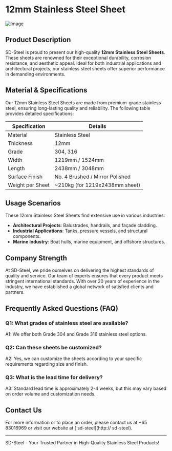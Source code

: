 # 12mm Stainless Steel Sheet

![Image](https://github.com/user-attachments/assets/2567258e-e124-4816-932d-1809bd27ef0b)

## Product Description
SD-Steel is proud to present our high-quality **12mm Stainless Steel Sheets**. These sheets are renowned for their exceptional durability, corrosion resistance, and aesthetic appeal. Ideal for both industrial applications and architectural projects, our stainless steel sheets offer superior performance in demanding environments.

## Material & Specifications
Our 12mm Stainless Steel Sheets are made from premium-grade stainless steel, ensuring long-lasting quality and reliability. The following table provides detailed specifications:

| Specification   | Details                       |
|-----------------|-------------------------------|
| Material        | Stainless Steel               |
| Thickness       | 12mm                          |
| Grade           | 304, 316                      |
| Width           | 1219mm / 1524mm               |
| Length          | 2438mm / 3048mm               |
| Surface Finish  | No. 4 Brushed / Mirror Polished |
| Weight per Sheet| ~210kg (for 1219x2438mm sheet) |

## Usage Scenarios
These 12mm Stainless Steel Sheets find extensive use in various industries:
- **Architectural Projects**: Balustrades, handrails, and façade cladding.
- **Industrial Applications**: Tanks, pressure vessels, and structural components.
- **Marine Industry**: Boat hulls, marine equipment, and offshore structures.

## Company Strength
At SD-Steel, we pride ourselves on delivering the highest standards of quality and service. Our team of experts ensures that every product meets stringent international standards. With over 20 years of experience in the industry, we have established a global network of satisfied clients and partners.

## Frequently Asked Questions (FAQ)
### Q1: What grades of stainless steel are available?
A1: We offer both Grade 304 and Grade 316 stainless steel options.

### Q2: Can these sheets be customized?
A2: Yes, we can customize the sheets according to your specific requirements regarding size and finish.

### Q3: What is the lead time for delivery?
A3: Standard lead time is approximately 2-4 weeks, but this may vary based on order volume and customization needs.

## Contact Us
For more information or to place an order, please contact us at +65 83016969 or visit our website at [ sd-steel](http:// sd-steel).

---

SD-Steel - Your Trusted Partner in High-Quality Stainless Steel Products!